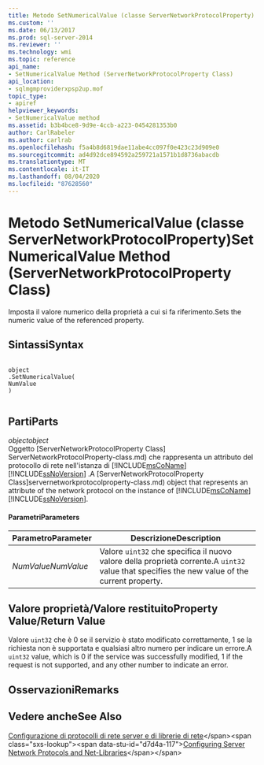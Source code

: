 ```yaml
---
title: Metodo SetNumericalValue (classe ServerNetworkProtocolProperty) | Microsoft Docs
ms.custom: ''
ms.date: 06/13/2017
ms.prod: sql-server-2014
ms.reviewer: ''
ms.technology: wmi
ms.topic: reference
api_name:
- SetNumericalValue Method (ServerNetworkProtocolProperty Class)
api_location:
- sqlmgmproviderxpsp2up.mof
topic_type:
- apiref
helpviewer_keywords:
- SetNumericalValue method
ms.assetid: b3b4bce8-9d9e-4ccb-a223-0454281353b0
author: CarlRabeler
ms.author: carlrab
ms.openlocfilehash: f5a4b8d6819dae11abe4cc097f0e423c23d909e0
ms.sourcegitcommit: ad4d92dce894592a259721a1571b1d8736abacdb
ms.translationtype: MT
ms.contentlocale: it-IT
ms.lasthandoff: 08/04/2020
ms.locfileid: "87628560"
---
```

# <a name="setnumericalvalue-method-servernetworkprotocolproperty-class"></a><span data-ttu-id="d7d4a-102">Metodo SetNumericalValue (classe ServerNetworkProtocolProperty)</span><span class="sxs-lookup"><span data-stu-id="d7d4a-102">SetNumericalValue Method (ServerNetworkProtocolProperty Class)</span></span>
  <span data-ttu-id="d7d4a-103">Imposta il valore numerico della proprietà a cui si fa riferimento.</span><span class="sxs-lookup"><span data-stu-id="d7d4a-103">Sets the numeric value of the referenced property.</span></span>  
  
## <a name="syntax"></a><span data-ttu-id="d7d4a-104">Sintassi</span><span class="sxs-lookup"><span data-stu-id="d7d4a-104">Syntax</span></span>  
  
```  
  
object  
.SetNumericalValue(  
NumValue  
)  
  
```  
  
## <a name="parts"></a><span data-ttu-id="d7d4a-105">Parti</span><span class="sxs-lookup"><span data-stu-id="d7d4a-105">Parts</span></span>  
 <span data-ttu-id="d7d4a-106">*object*</span><span class="sxs-lookup"><span data-stu-id="d7d4a-106">*object*</span></span>  
 <span data-ttu-id="d7d4a-107">Oggetto [ServerNetworkProtocolProperty Class] ServerNetworkProtocolProperty-class.md) che rappresenta un attributo del protocollo di rete nell'istanza di [!INCLUDE[msCoName](../../../includes/msconame-md.md)] [!INCLUDE[ssNoVersion](../../../includes/ssnoversion-md.md)] .</span><span class="sxs-lookup"><span data-stu-id="d7d4a-107">A [ServerNetworkProtocolProperty Class]servernetworkprotocolproperty-class.md) object that represents an attribute of the network protocol on the instance of [!INCLUDE[msCoName](../../../includes/msconame-md.md)] [!INCLUDE[ssNoVersion](../../../includes/ssnoversion-md.md)].</span></span>  
  
#### <a name="parameters"></a><span data-ttu-id="d7d4a-108">Parametri</span><span class="sxs-lookup"><span data-stu-id="d7d4a-108">Parameters</span></span>  
  
|<span data-ttu-id="d7d4a-109">Parametro</span><span class="sxs-lookup"><span data-stu-id="d7d4a-109">Parameter</span></span>|<span data-ttu-id="d7d4a-110">Descrizione</span><span class="sxs-lookup"><span data-stu-id="d7d4a-110">Description</span></span>|  
|---------------|-----------------|  
|<span data-ttu-id="d7d4a-111">*NumValue*</span><span class="sxs-lookup"><span data-stu-id="d7d4a-111">*NumValue*</span></span>|<span data-ttu-id="d7d4a-112">Valore `uint32` che specifica il nuovo valore della proprietà corrente.</span><span class="sxs-lookup"><span data-stu-id="d7d4a-112">A `uint32` value that specifies the new value of the current property.</span></span>|  
  
## <a name="property-valuereturn-value"></a><span data-ttu-id="d7d4a-113">Valore proprietà/Valore restituito</span><span class="sxs-lookup"><span data-stu-id="d7d4a-113">Property Value/Return Value</span></span>  
 <span data-ttu-id="d7d4a-114">Valore `uint32` che è 0 se il servizio è stato modificato correttamente, 1 se la richiesta non è supportata e qualsiasi altro numero per indicare un errore.</span><span class="sxs-lookup"><span data-stu-id="d7d4a-114">A `uint32` value, which is 0 if the service was successfully modified, 1 if the request is not supported, and any other number to indicate an error.</span></span>  
  
## <a name="remarks"></a><span data-ttu-id="d7d4a-115">Osservazioni</span><span class="sxs-lookup"><span data-stu-id="d7d4a-115">Remarks</span></span>  
  
## <a name="see-also"></a><span data-ttu-id="d7d4a-116">Vedere anche</span><span class="sxs-lookup"><span data-stu-id="d7d4a-116">See Also</span></span>  
 <span data-ttu-id="d7d4a-117">[Configurazione di protocolli di rete server e di librerie di rete](https://msdn.microsoft.com/library/ms177485\(v=sql.100\).aspx)</span><span class="sxs-lookup"><span data-stu-id="d7d4a-117">[Configuring Server Network Protocols and Net-Libraries](https://msdn.microsoft.com/library/ms177485\(v=sql.100\).aspx)</span></span>  
  
  
